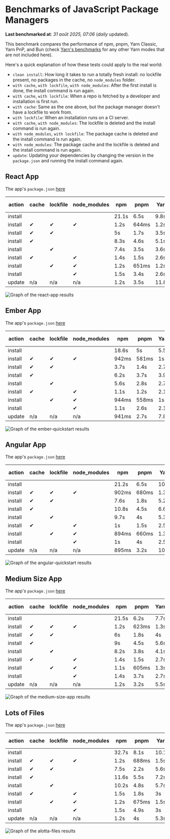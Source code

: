 # Benchmarks of JavaScript Package Managers

**Last benchmarked at**: _31 août 2025, 07:06_ (_daily_ updated).

This benchmark compares the performance of npm, pnpm, Yarn Classic, Yarn PnP, and Bun (check [Yarn's benchmarks](https://yarnpkg.com/benchmarks) for any other Yarn modes that are not included here).

Here's a quick explanation of how these tests could apply to the real world:

- `clean install`: How long it takes to run a totally fresh install: no lockfile present, no packages in the cache, no `node_modules` folder.
- `with cache`, `with lockfile`, `with node_modules`: After the first install is done, the install command is run again.
- `with cache`, `with lockfile`: When a repo is fetched by a developer and installation is first run.
- `with cache`: Same as the one above, but the package manager doesn't have a lockfile to work from.
- `with lockfile`: When an installation runs on a CI server.
- `with cache`, `with node_modules`: The lockfile is deleted and the install command is run again.
- `with node_modules`, `with lockfile`: The package cache is deleted and the install command is run again.
- `with node_modules`: The package cache and the lockfile is deleted and the install command is run again.
- `update`: Updating your dependencies by changing the version in the `package.json` and running the install command again.

## React App

The app's `package.json` [here](./fixtures/react-app/package.json)

| action  | cache | lockfile | node_modules| npm | pnpm | Yarn | Yarn PnP | Bun |
| ---     | ---   | ---      | ---         | --- | ---  | ---  | ---      | --- |
| install |       |          |             | 21.1s | 6.5s | 9.8s | 2.7s | 1.4s |
| install | ✔     | ✔        | ✔           | 1.2s | 644ms | 1.2s | n/a | 34ms |
| install | ✔     | ✔        |             | 5s | 1.7s | 3.5s | 983ms | 449ms |
| install | ✔     |          |             | 8.3s | 4.6s | 5.1s | 2.3s | 420ms |
| install |       | ✔        |             | 7.4s | 3.5s | 3.6s | 978ms | 419ms |
| install | ✔     |          | ✔           | 1.4s | 1.5s | 2.6s | n/a | 33ms |
| install |       | ✔        | ✔           | 1.2s | 651ms | 1.2s | n/a | 30ms |
| install |       |          | ✔           | 1.5s | 3.4s | 2.6s | n/a | 29ms |
| update  | n/a | n/a | n/a | 1.2s | 3.5s | 11.8s | 3.1s | 34ms |

<img alt="Graph of the react-app results" src="results/img/react-app.svg" />

## Ember App

The app's `package.json` [here](./fixtures/ember-quickstart/package.json)

| action  | cache | lockfile | node_modules| npm | pnpm | Yarn | Yarn PnP | Bun |
| ---     | ---   | ---      | ---         | --- | ---  | ---  | ---      | --- |
| install |       |          |             | 18.6s | 5s | 5.5s | 2.3s | 1.1s |
| install | ✔     | ✔        | ✔           | 942ms | 581ms | 1s | n/a | 26ms |
| install | ✔     | ✔        |             | 3.7s | 1.4s | 2.7s | 866ms | 323ms |
| install | ✔     |          |             | 6.2s | 3.7s | 3.9s | 1.9s | 325ms |
| install |       | ✔        |             | 5.6s | 2.8s | 2.7s | 868ms | 329ms |
| install | ✔     |          | ✔           | 1.1s | 1.2s | 2.1s | n/a | 26ms |
| install |       | ✔        | ✔           | 944ms | 558ms | 1s | n/a | 24ms |
| install |       |          | ✔           | 1.1s | 2.6s | 2.1s | n/a | 24ms |
| update  | n/a | n/a | n/a | 941ms | 2.7s | 7.8s | 2.9s | 26ms |

<img alt="Graph of the ember-quickstart results" src="results/img/ember-quickstart.svg" />

## Angular App

The app's `package.json` [here](./fixtures/angular-quickstart/package.json)

| action  | cache | lockfile | node_modules| npm | pnpm | Yarn | Yarn PnP | Bun |
| ---     | ---   | ---      | ---         | --- | ---  | ---  | ---      | --- |
| install |       |          |             | 21.2s | 6.5s | 10.8s | 2.8s | 1.6s |
| install | ✔     | ✔        | ✔           | 902ms | 680ms | 1.3s | n/a | 28ms |
| install | ✔     | ✔        |             | 7.6s | 1.8s | 5.2s | 1.2s | 822ms |
| install | ✔     |          |             | 10.8s | 4.5s | 6.6s | 2.3s | 809ms |
| install |       | ✔        |             | 9.7s | 4s | 5.3s | 1.2s | 803ms |
| install | ✔     |          | ✔           | 1s | 1.5s | 2.5s | n/a | 28ms |
| install |       | ✔        | ✔           | 894ms | 660ms | 1.3s | n/a | 26ms |
| install |       |          | ✔           | 1s | 4s | 2.5s | n/a | 25ms |
| update  | n/a | n/a | n/a | 895ms | 3.2s | 10.3s | 2.7s | 32ms |

<img alt="Graph of the angular-quickstart results" src="results/img/angular-quickstart.svg" />

## Medium Size App

The app's `package.json` [here](./fixtures/medium-size-app/package.json)

| action  | cache | lockfile | node_modules| npm | pnpm | Yarn | Yarn PnP | Bun |
| ---     | ---   | ---      | ---         | --- | ---  | ---  | ---      | --- |
| install |       |          |             | 21.5s | 6.2s | 7.7s | 3s | 1.3s |
| install | ✔     | ✔        | ✔           | 1.2s | 623ms | 1.3s | n/a | 31ms |
| install | ✔     | ✔        |             | 6s | 1.8s | 4s | 1.1s | 466ms |
| install | ✔     |          |             | 9s | 4.5s | 5.6s | 2.4s | 464ms |
| install |       | ✔        |             | 8.2s | 3.8s | 4.1s | 1.1s | 450ms |
| install | ✔     |          | ✔           | 1.4s | 1.5s | 2.7s | n/a | 30ms |
| install |       | ✔        | ✔           | 1.1s | 605ms | 1.3s | n/a | 27ms |
| install |       |          | ✔           | 1.4s | 3.7s | 2.7s | n/a | 27ms |
| update  | n/a | n/a | n/a | 1.2s | 3.2s | 5.5s | 2.3s | 37ms |

<img alt="Graph of the medium-size-app results" src="results/img/medium-size-app.svg" />

## Lots of Files

The app's `package.json` [here](./fixtures/alotta-files/package.json)

| action  | cache | lockfile | node_modules| npm | pnpm | Yarn | Yarn PnP | Bun |
| ---     | ---   | ---      | ---         | --- | ---  | ---  | ---      | --- |
| install |       |          |             | 32.7s | 8.1s | 10.1s | 3.4s | 1.8s |
| install | ✔     | ✔        | ✔           | 1.2s | 688ms | 1.5s | n/a | 39ms |
| install | ✔     | ✔        |             | 7.5s | 2.2s | 5.6s | 1.3s | 702ms |
| install | ✔     |          |             | 11.6s | 5.5s | 7.2s | 2.8s | 700ms |
| install |       | ✔        |             | 10.2s | 4.8s | 5.7s | 1.3s | 697ms |
| install | ✔     |          | ✔           | 1.5s | 1.8s | 3s | n/a | 38ms |
| install |       | ✔        | ✔           | 1.2s | 675ms | 1.5s | n/a | 35ms |
| install |       |          | ✔           | 1.5s | 4.9s | 3s | n/a | 35ms |
| update  | n/a | n/a | n/a | 1.2s | 4s | 5.3s | 2.9s | 94ms |

<img alt="Graph of the alotta-files results" src="results/img/alotta-files.svg" />